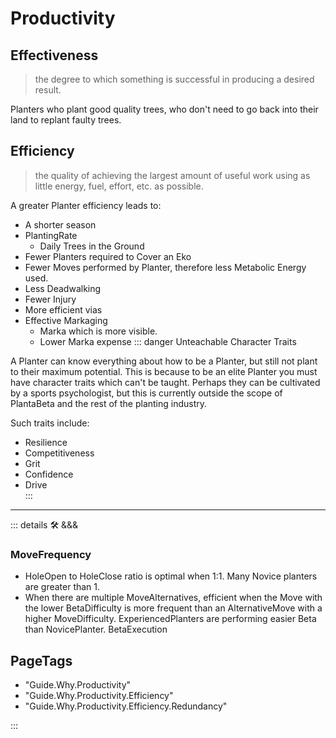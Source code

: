 
# <via>Productivity</via>

## Effectiveness

> the degree to which something is successful in producing a desired result.

Planters who plant good quality trees, who don't need to go back into their land to replant faulty trees.

## Efficiency

> the quality of achieving the largest amount of useful work using as little energy, fuel, effort, etc. as possible.

A greater Planter efficiency leads to:

- A shorter season
- PlantingRate
    - Daily Trees in the Ground
- Fewer Planters required to Cover an Eko
- Fewer Moves performed by Planter, therefore less Metabolic Energy used.
- Less Deadwalking
- Fewer Injury
- More efficient vias
- Effective Markaging
    - Marka which is more visible.
    - Lower Marka expense
::: danger Unteachable Character Traits

A Planter can know everything about how to be a Planter, but still not plant to their maximum potential. This is because to be an elite Planter you must have character traits which can't be taught. Perhaps they can be cultivated by a sports psychologist, but this is currently outside the scope of PlantaBeta and the rest of the planting industry.  

Such traits include:

- Resilience
- Competitiveness
- Grit
- Confidence
- Drive  
:::

---

<!-- =================================================== -->
<!-- =================================================== -->
<!-- =================================================== -->
<!-- =================================================== -->
<!-- =================================================== -->
::: details 🛠 <dev>&&&</dev>

### MoveFrequency

- HoleOpen to HoleClose ratio is optimal when 1:1. Many Novice planters are greater than 1.
- When there are multiple MoveAlternatives, efficient when the Move with the lower BetaDifficulty is more frequent than an AlternativeMove with a higher MoveDifficulty. ExperiencedPlanters are performing easier Beta than NovicePlanter. BetaExecution

<h2>PageTags</h2>

- "Guide.Why.Productivity"
- "Guide.Why.Productivity.Efficiency"
- "Guide.Why.Productivity.Efficiency.Redundancy"

:::
